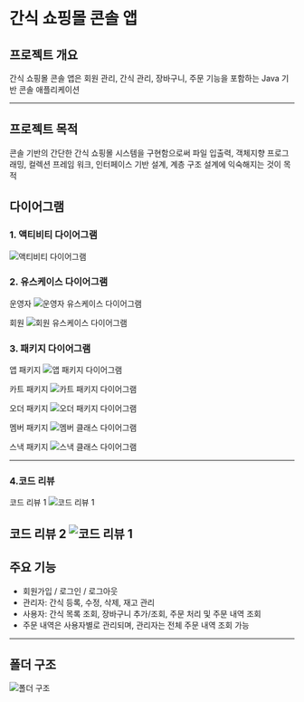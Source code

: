 # 간식 쇼핑몰 콘솔 앱

## 프로젝트 개요

간식 쇼핑몰 콘솔 앱은 회원 관리, 간식 관리,
장바구니, 주문 기능을 포함하는 
Java 기반 콘솔 애플리케이션

---

## 프로젝트 목적

콘솔 기반의 간단한 간식 쇼핑몰 시스템을 구현함으로써
파일 입출력, 객체지향 프로그래밍,
컬렉션 프레임 워크, 인터페이스 기반 설계,
계층 구조 설계에 익숙해지는 것이 목적

## 다이어그램

### 1. 액티비티 다이어그램

![액티비티 다이어그램](./images/SnackMallActivityDiagram.png)

### 2. 유스케이스 다이어그램

운영자
![운영자 유스케이스 다이어그램](./images/SnackMallAdminUseCaseDiagram.png)

회원
![회원 유스케이스 다이어그램](./images/SnackMallUserUseCaseDiagram.png)

### 3. 패키지 다이어그램

앱 패키지
![앱 패키지 다이어그램](./images/SnackMallConsoleClassDiagram.png)

카트 패키지
![카트 패키지 다이어그램](./images/SnackMallCartClassDiagram.png)

오더 패키지
![오더 패키지 다이어그램](./images/SnackMallOrderClassDiagram.png)

멤버 패키지
![멤버 클래스 다이어그램](./images/SnackMallMemberClassDiagram.png)

스낵 패키지
![스낵 클래스 다이어그램](./images/SnackMallSnackClassDiagram.png)



---
### 4.코드 리뷰

코드 리뷰 1
![코드 리뷰 1](./images/CodeReview01.png)

코드 리뷰 2
![코드 리뷰 1](./images/CodeReview02.png)
---

## 주요 기능

- 회원가입 / 로그인 / 로그아웃
- 관리자: 간식 등록, 수정, 삭제, 재고 관리
- 사용자: 간식 목록 조회, 장바구니 추가/조회, 주문 처리 및 주문 내역 조회
- 주문 내역은 사용자별로 관리되며, 관리자는 전체 주문 내역 조회 가능

---

## 폴더 구조

![폴더 구조](./images/Data_Structure.png)
